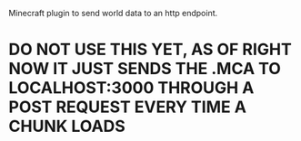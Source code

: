 Minecraft plugin to send world data to an http endpoint.

# DO NOT USE THIS YET, AS OF RIGHT NOW IT JUST SENDS THE .MCA TO LOCALHOST:3000 THROUGH A POST REQUEST EVERY TIME A CHUNK LOADS